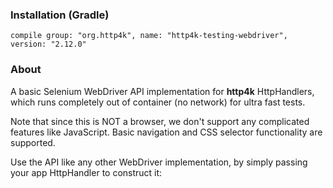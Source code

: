 ### Installation (Gradle)
```compile group: "org.http4k", name: "http4k-testing-webdriver", version: "2.12.0"```

### About

A basic Selenium WebDriver API implementation for **http4k** HttpHandlers, which runs completely out of container (no network) for ultra fast tests.

Note that since this is NOT a browser, we don't support any complicated features like JavaScript. Basic navigation and CSS selector functionality are supported.

Use the API like any other WebDriver implementation, by simply passing your app HttpHandler to construct it:

<script src="http://gist-it.appspot.com/https://github.com/http4k/http4k/blob/master/src/docs/guide/modules/webdriver/example.kt"></script>
